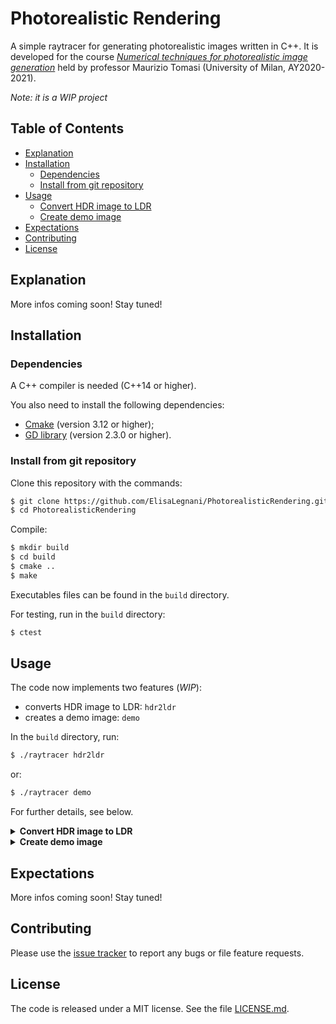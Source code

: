# Photorealistic Rendering
A simple raytracer for generating photorealistic images written in C++. 
It is developed for the course [*Numerical techniques for photorealistic image generation*](https://www.unimi.it/en/education/degree-programme-courses/2021/numerical-tecniques-photorealistic-image-generation) held by professor Maurizio Tomasi (University of Milan, AY2020-2021).

*Note: it is a WIP project*

## Table of Contents

- [Explanation](#explanation)
- [Installation](#installation)
  - [Dependencies](#dependencies)
  - [Install from git repository](#install-from-git-repository)
- [Usage](#usage)
  - [Convert HDR image to LDR](#convert)
  - [Create demo image](#demo)
- [Expectations](#expectations)
- [Contributing](#contributing)
- [License](#license)

## Explanation

More infos coming soon! Stay tuned!

## Installation

### Dependencies

A C++ compiler is needed (C++14 or higher).

You also need to install the following dependencies:
- [Cmake](https://cmake.org/) (version 3.12 or higher);
- [GD library](https://libgd.github.io/) (version 2.3.0 or higher).

### Install from git repository

Clone this repository with the commands: 
```sh
$ git clone https://github.com/ElisaLegnani/PhotorealisticRendering.git
$ cd PhotorealisticRendering
```

Compile:

```sh
$ mkdir build
$ cd build
$ cmake ..
$ make
```

Executables files can be found in the `build` directory.

For testing, run in the `build` directory:

```sh
$ ctest
```

## Usage

The code now implements two features (*WIP*):
- converts HDR image to LDR: `hdr2ldr`
- creates a demo image: `demo`

In the  `build` directory, run: 
  
```sh
$ ./raytracer hdr2ldr

```
or:

```sh
$ ./raytracer demo
```

For further details, see below.

<details><summary name="convert"><b>Convert HDR image to LDR</b></summary>

  In the  `build` directory run: 
  
  ```sh
  $ ./raytracer hdr2ldr
  ```

  The HDR image format supported is PFM, while LDR ones are PNG and JPG.

  Some parameters need to be set according to the preferences in the output image visualisation:
  - <img src="https://render.githubusercontent.com/render/math?math=a"> – *luminosity normalization factor*: changes image luminosity (default value: 0.3);
  - <img src="https://render.githubusercontent.com/render/math?math=\gamma"> – *monitor calibration factor*: depends on the user's monitor (default value: 1.0);

  You can set these properties directy by command line or being followed step by step:

  #### Command line:

  ```sh
  $ ./raytracer hdr2ldr input_file.pfm 0.3 1.0 output_file.jpg
  ```

  #### Step by step:

  ```sh
  $ ./raytracer hdr2ldr
  Insert input PFM filename: input_file.pfm
  Insert luminosity normalization factor a (0 < a < 1, 0.3 by default): 0.3
  Insert monitor calibration factor gamma (1.0 by default): 1.0
  You may rerun the program and change a and gamma according to the image visualization preferences.
  Insert output PNG/JPG filename: output_file.png
  ```
  
  #### Example:
  
  In the `examples/hdr2ldr` directory, there is a PFM input file called `memorial.pfm`.
  You can play with the code and parameters simply running (in the `build` directory):
  
  ```sh
  $ ./raytracer hdr2ldr ../examples/hdr2ldr/memorial.pfm 0.3 1.0 ../examples/hdr2ldr/memorial_0.3_1.0.png
  ```
 
  <p align="center">
    <img width="700" src=https://user-images.githubusercontent.com/62106779/122543269-e3443000-d02b-11eb-9809-19333a1e6e3f.png>
  </p>
  
</details>


<details><summary name="demo"><b>Create demo image</b></summary>

  In the  `build` directory run: 
  
  ```sh
  $ ./raytracer demo
  ```

  Two demo images are provided:
  - one composed by ten spheres on a black screen and rendered with the onoff or the flat renderer;
  - the other representing a complex scene rendered with the pathtracer algorithm.

  You can choose :
  - camera type (orthogonal/perspective);
  - image width;
  - image height;
  - angle of view (deg);
  - renderer algorithm (onoff/flat/pathtracer);
  - output filename (PFM/PNG/JPG);
  - number of rays (if using pathtracer algorithm);
  - maximum depth (if using pathtracer algorithm);
  
  again directly or step by step. Here it is shown the command line to run it directly, alternatively it is analogous to the previous feature.

  ```sh
  $ ./raytracer demo perspective width height angle renderer output_file.png n_rays max_depth
  ```
  
  #### Example 1: onoff and flat renderers
  
  You may easily try the code running in the `examples/demo` directory:
  
  ```sh
  $ ./generate-image.sh ANGLE
  ```
  which automatically runs the following code:
  ```sh
  $ ../build/./raytracer demo perspective 640 480 ANGLE flat img/imageANGLE.png
  ```
  
  and you just need to set the `ANGLE` (deg) from which you look at the scene.
  
  #### Animation:
  
  In the `examples/demo` directory, you may generate an animation of the demo scene, rotating 360° around the objects.
  
  In order to run the code, you need to:
  - install `ffmpeg` : `sudo apt install ffmpeg` (or `brew install ffmpeg` if you use Homebrew);
  - install `GNU Parallel` : `sudo apt install parallel` (or `brew install parallel`);
  - find out the number of cores of your machine: `nproc --all`for Linux or `sysctl -n hw.ncpu` for MacOS, to pass as `NUM_OF_CORES` in the command line;
  
  This is needed to run in parallel the code and speed up the execution, otherwise it would take several minutes.
  
  ```sh
  $ ./generate-animation.sh NUM_OF_CORES
  ```
  
  <p align="center">
    <img width="400" src=https://user-images.githubusercontent.com/62106779/122543179-c60f6180-d02b-11eb-8887-3f81a9a32cf3.gif>
  </p>
  
  The same can be done using the onoff renderer, just changing the renderer to `onoff` in the `examples/demo/generate-image.sh` script before running `generate-animation.sh`:

  ```sh
  $ ../build/./raytracer demo perspective 640 480 ANGLE onoff img/imageANGLE.png
  ```
  
  <p align="center">
    <img width="400" src=https://user-images.githubusercontent.com/62106779/122543091-b001a100-d02b-11eb-9a55-0db027888eaa.gif>
  </p>
  
  
  #### Example 2: pathtracer renderer
  
  Running the following in the `build` directory:
  ```sh
  $ ./raytracer demo perspective 700 350 0 pathtracer demo_pathtracer.png 10 2
  ```
  you should obtain this image
  
  <p align="center">
  <img width="700" src=https://user-images.githubusercontent.com/62106779/122542518-11754000-d02b-11eb-8e56-8301a932a7db.png>
  </p>
  
</details>
  
## Expectations

More infos coming soon! Stay tuned!

## Contributing

Please use the [issue tracker](https://github.com/ElisaLegnani/PhotorealisticRendering/issues) to report any bugs or file feature requests.

## License

The code is released under a MIT license. See the file [LICENSE.md](https://github.com/ElisaLegnani/PhotorealisticRendering/blob/master/LICENSE.md).
